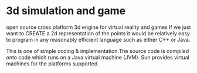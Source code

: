 3d simulation and game
=========

open source cross platform 3d engine for virtual reality and games
 If we just want to CREATE a 2d representation of the points it would be relatively easy to program in any reasonably efficient language such as either C++ or Java.
 
 This is one of simple coding & implementation.The source code is compiled onto code which runs on a Java virtual machine (JVM). Sun provides virtual machines for the platforms supported.
 


